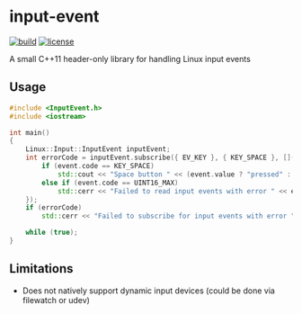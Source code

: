 # input-event

[![build](https://github.com/bang-olufsen/input-event/actions/workflows/build.yml/badge.svg)](https://github.com/bang-olufsen/input-event/actions/workflows/build.yml) [![license](https://img.shields.io/badge/license-MIT_License-blue.svg?style=flat)](LICENSE)

A small C++11 header-only library for handling Linux input events

## Usage

```cpp
#include <InputEvent.h>
#include <iostream>

int main()
{
    Linux::Input::InputEvent inputEvent;
    int errorCode = inputEvent.subscribe({ EV_KEY }, { KEY_SPACE }, [](input_event& event) {
        if (event.code == KEY_SPACE)
            std::cout << "Space button " << (event.value ? "pressed" : "released") << std::endl;
        else if (event.code == UINT16_MAX)
            std::cerr << "Failed to read input events with error " << event.value << std::endl;
    });
    if (errorCode)
        std::cerr << "Failed to subscribe for input events with error " << errorCode << std::endl;

    while (true);
}
```

## Limitations

* Does not natively support dynamic input devices (could be done via filewatch or udev)
